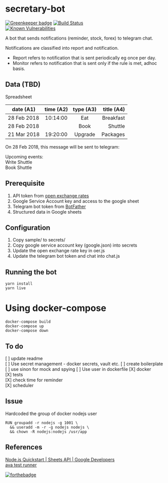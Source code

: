 # secretary-bot

[![Greenkeeper badge](https://badges.greenkeeper.io/sohwendy/secretary-bot.svg)](https://greenkeeper.io/)
[![Build Status](https://travis-ci.org/sohwendy/secretary-bot.svg?branch=master)](https://travis-ci.org/sohwendy/secretary-bot)  
[![Known Vulnerabilities](https://snyk.io/test/github/sohwendy/secretary-bot/badge.svg?targetFile=package.json)](https://snyk.io/test/github/sohwendy/secretary-bot?targetFile=package.json)

A bot that sends notifications (reminder, stock, forex) to telegram chat.
  
Notifications are classified into report and notification.
- Report refers to notification that is sent periodically eg once per day.  
- Monitor refers to notification that is sent only if the rule is met, adhoc basis. 


## Data (TBD)
Spreadsheet  

| date (A1)    | time (A2)| type (A3)| title (A4)  |
| ------------ |:--------:|:--------:| -----------:|  
| 28 Feb 2018  | 10:14:00 | Eat      | Breakfast   |  
| 28 Feb 2018  |          | Book     | Shuttle     |  
| 21 Mar 2018  | 19:20:00 | Upgrade  | Packages    |  

On 28 Feb 2018, this message will be sent to telegram:

Upcoming events:  
Write Shuttle  
Book Shuttle  

## Prerequisite
1. API token from [open exchange rates](https://openexchangerates.org)    
2. Google Service Account key and access to the google sheet  
3. Telegram bot token from [BotFather](https://telegram.me/BotFather)  
4. Structured data in Google sheets 

## Configuration
1. Copy sample/ to secrets/
2. Copy google service account key (google.json) into secrets
3. Update the open exchange rate key in oer.js
4. Update the telegram bot token and chat into chat.js

## Running the bot
```
yarn install
yarn live
```

# Using docker-compose
```
docker-compose build
docker-compose up
docker-compose down

```

## To do 
[ ] update readme  
[ ] Use secret management - docker secrets, vault etc.
[ ] create boilerplate  
[ ] use sinon for mock and spying 
[ ] Use user in dockerfile
[X] docker  
[X] tests  
[X] check time for reminder  
[X] scheduler  

## Issue
Hardcoded the group of docker nodejs user
```1001 is the primary group of user who owns .secrets/
RUN groupadd -r nodejs -g 1001 \
  && useradd -m -r -g nodejs nodejs \
  && chown -R nodejs:nodejs /usr/app
```

## References
[Node.js Quickstart | Sheets API | Google Developers ](https://developers.google.com/sheets/api/quickstart/nodejs)  
[ava test runner](https://github.com/avajs/ava)  

[![forthebadge](https://forthebadge.com/images/badges/contains-technical-debt.svg)](https://forthebadge.com)
